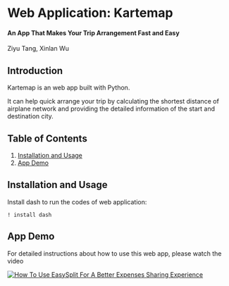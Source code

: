 # Web Application: Kartemap
#### An App That Makes Your Trip Arrangement Fast and Easy

Ziyu Tang, Xinlan Wu

## Introduction

Kartemap is an web app built with Python.

It can help quick arrange your trip by calculating the shortest distance of airplane network and providing the detailed information of the start and destination city.

## Table of Contents

1. [Installation and Usage](#installation-and-usage)
2. [App Demo](#App-Demo)

## <a name="installation-and-usage"></a>Installation and Usage


Install dash to run the codes of web application:

```
! install dash
```

## <a name="App-Demo"></a>App Demo

For detailed instructions about how to use this web app, please watch the video 

[![How To Use EasySplit For A Better Expenses Sharing Experience](https://camius.com/wp-content/uploads/sites/4/2016/01/Start-live-demo.png)](https://drive.google.com/file/d/1EKpi6hHvLHtpQLWPwOtX2r-cAkLUFZAu/view?usp=sharing)
